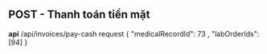 ## POST - Thanh toán tiền mặt
**api** /api/invoices/pay-cash
request
{
    "medicalRecordId": 73 ,
    "labOrderIds": [94]
}